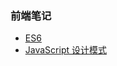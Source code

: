 <!--
 * @Description: In User Settings Edit
 * @Author: your name
 * @Date: 2019-07-31 01:03:55
 * @LastEditTime: 2019-10-01 17:18:55
 * @LastEditors: Please set LastEditors
 -->

### 前端笔记
- [ES6](/ES6/)
- [JavaScript 设计模式](/JsPattern/)
